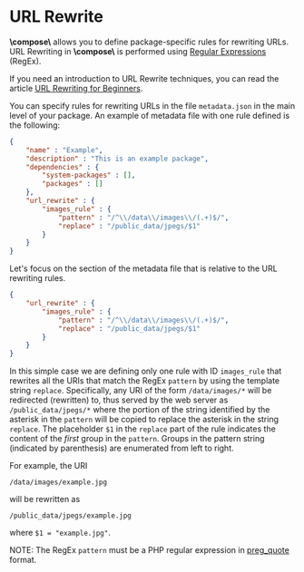# URL Rewrite

**\\compose\\** allows you to define package-specific rules for rewriting URLs.
URL Rewriting in **\\compose\\** is performed using
[Regular Expressions](https://en.wikipedia.org/wiki/Regular_expression) (RegEx).

If you need an introduction to URL Rewrite techniques, you can read
the article [URL Rewriting for Beginners](https://www.addedbytes.com/blog/url-rewriting-for-beginners).

You can specify rules for rewriting URLs in the file `metadata.json` in the
main level of your package. An example of metadata file with one rule
defined is the following:

```json
{
    "name" : "Example",
    "description" : "This is an example package",
    "dependencies" : {
        "system-packages" : [],
        "packages" : []
    },
    "url_rewrite" : {
        "images_rule" : {
            "pattern" : "/^\\/data\\/images\\/(.+)$/",
            "replace" : "/public_data/jpegs/$1"
        }
    }
}
```

Let's focus on the section of the metadata file that is relative to the URL rewriting rules.

```json
{
    "url_rewrite" : {
        "images_rule" : {
            "pattern" : "/^\\/data\\/images\\/(.+)$/",
            "replace" : "/public_data/jpegs/$1"
        }
    }
}
```

In this simple case we are defining only one rule with ID `images_rule` that
rewrites all the URIs that match the RegEx `pattern` by using the template string `replace`.
Specifically, any URI of the form `/data/images/*` will be redirected (rewritten)
to, thus served by the web server as `/public_data/jpegs/*` where the portion of the
string identified by the asterisk in the `pattern` will be copied to replace the
asterisk in the string `replace`. The placeholder `$1` in the `replace` part of the rule
indicates the content of the *first* group in the `pattern`. Groups in the pattern
string (indicated by parenthesis) are enumerated from left to right.

For example, the URI
```
/data/images/example.jpg
```

will be rewritten as
```
/public_data/jpegs/example.jpg
```

where `$1 = "example.jpg"`.


NOTE: The RegEx `pattern` must be a PHP regular expression in
[preg_quote](http://php.net/manual/en/function.preg-quote.php) format.
